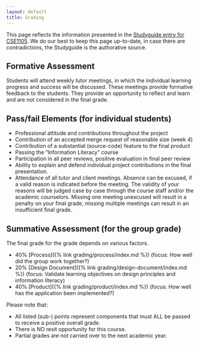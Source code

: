 ```yaml
---
layout: default
title: Grading
---
```


This page reflects the information presented in the [Studyguide entry for CSE1105](https://studiegids.tudelft.nl/a101_displayCourse.do?course_id=55106).
We do our best to keep this page up-to-date, in case there are contradictions, the Studyguide is the authorative source.


## Formative Assessment

Students will attend weekly tutor meetings, in which the individual learning progress and success will be discussed.
These meetings provide formative feedback to the students.
They provide an opportunity to reflect and learn and are not considered in the final grade.

## Pass/fail Elements (for individual students)

- Professional attitude and contributions throughout the project
- Contribution of an accepted merge request of reasonable size (week 4)
- Contribution of a substantial (source-code) feature to the final product
- Passing the “Information Literacy” course
- Participation in all peer reviews, positive evaluation in final peer review
- Ability to explain and defend individual project contributions in the final presentation.
- Attendance of all tutor and client meetings. Absence can be excused, if a valid reason is indicated before the meeting. The validity of your reasons will be judged case by case through the course staff and/or the academic counselors. Missing one meeting unexcused will result in a penalty on your final grade, missing multiple meetings can result in an insufficient final grade.

## Summative Assessment (for the group grade)

The final grade for the grade depends on various factors.

- 40% [Process]({% link grading/process/index.md %}) (focus: How well did the group work together?)
- 20% [Design Document]({% link grading/design-document/index.md %}) (focus: Validate learning objectives on design principles and information literacy)
- 40% [Product]({% link grading/product/index.md %}) (focus: How well has the application been implemented?)

Please note that:

- All listed (sub-) points represent components that must ALL be passed to receive a positive overall grade.
- There is NO resit opportunity for this course.
- Partial grades are not carried over to the next academic year.